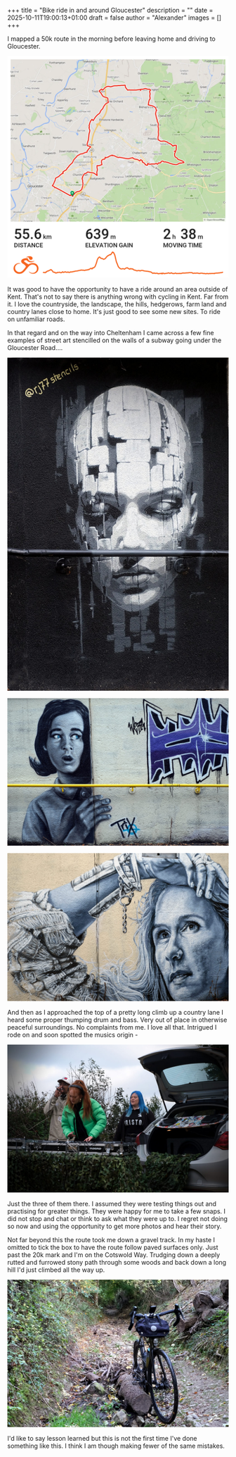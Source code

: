 +++
title = "Bike ride in and around Gloucester"
description = ""
date = 2025-10-11T19:00:13+01:00
draft = false
author = "Alexander"
images = []
+++



I mapped a 50k route in the morning before leaving home and driving to Gloucester. 

![Map of a 55.6 km cycling route around Cheltenham and Gloucester shown in red against a muted OpenStreetMap background, with an elevation profile below peaking around mid-ride, and text beneath reading 55.6 km Distance, 639 m Elevation Gain, and 2 h 38 m Moving Time.](card.png)

It was good to have the opportunity to have a ride around an area outside of Kent. That's not to say there is anything wrong with cycling in Kent. Far from it. I love the countryside, the landscape, the hills, hedgerows, farm land and country lanes close to home. It's just good to see some new sites. To ride on unfamiliar roads. 

In that regard and on the way into Cheltenham I came across a few fine examples of street art stencilled on the walls of a subway going under the Gloucester Road....

![Black-and-white mural of a solemn human face on a dark wall, composed of pixel-like blocks, with a horizontal metal pipe crossing at mouth level and @rj77stencils stenciled in yellow at top left.](20251011_cheltenham_streetart2.jpg "")

![Monochrome street art of a surprised woman peeking from behind a wall, painted beside bold purple graffiti letters, with a bright yellow handrail running across the lower third of the image.](20251011_cheltenham_streetart1.jpg "")

![Close-up of a lifelike grayscale mural of a woman gazing upward, her hair rendered in fine brush-stroke detail, against a pale textured wall.](20251011_cheltenham_streetart.jpg "")

And then as I approached the top of a pretty long climb up a country lane I heard some proper thumping drum and bass. Very out of place in otherwise peaceful surroundings. No complaints from me. I love all that. Intrigued I rode on and soon spotted the musics origin - 

![Outdoor DJ setup in front of a hatchback car draped in camouflage netting, featuring a female DJ in a green puffer jacket mixing on a Pioneer controller, flanked by two assistants against an overcast sky.](20251011_cleve_hill_sounds.jpg  "")

Just the three of them there. I assumed they were testing things out and practising for greater things. They were happy for me to take a few snaps. I did not stop and chat or think to ask what they were up to. I regret not doing so now and using the opportunity to get more photos and hear their story. 

Not far beyond this the route took me down a gravel track. In my haste I omitted to tick the box to have the route follow paved surfaces only. Just past the 20k mark and I'm on the Cotswold Way. Trudging down a deeply rutted and furrowed stony path through some woods and back down a long hill I'd just climbed all the way up. 

![Gravelly woodland track littered with sticks and stones, blocked by a fallen log, with a touring gravel bike leaning against it, small ferns and autumn leaves lining the narrow path.](20251011_rutty_path.jpg "")

I'd like to say lesson learned but this is not the first time I've done something like this. I think I am though making fewer of the same mistakes. 

